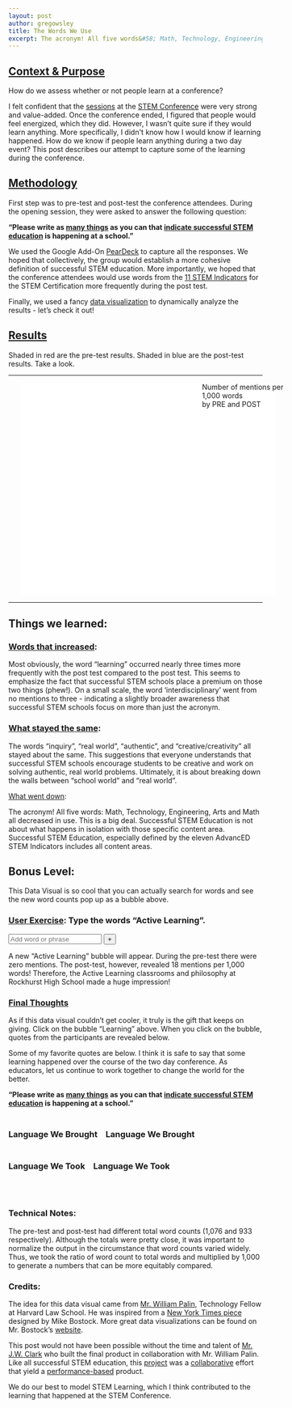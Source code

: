 ```yaml
---
layout: post
author: gregowsley
title: The Words We Use
excerpt: The acronym! All five words&#58; Math, Technology, Engineering, Arts and Math all decreased in use. This is a big deal. Successful STEM Education is not about what happens in isolation with those specific content area. Successful STEM Education, especially defined by the eleven AdvancED STEM Indicators includes all content areas.
---
```

## <u>Context & Purpose</u>

How do we assess whether or not people learn at a conference?

I felt confident that the [sessions](https://drive.google.com/open?id=1kuaM6CvER5Fb2pf9pRnlObPES1BDZERU) at the [STEM Conference](http://steam.rockhursths.edu/2018/03/15/AdvancED-STEM-Conference.html) were very strong and value-added. Once the conference ended, I figured that people would feel energized, which they did. However, I wasn’t quite sure if they would learn anything. More specifically, I didn't know how I would know if learning happened. How do we know if people learn anything during a two day event? This post describes our attempt to capture some of the learning during the conference.

## <u>Methodology</u>

First step was to pre-test and post-test the conference attendees. During the opening session, they were asked to answer the following question:

**“Please write as <u>many things</u> as you can that <u>indicate successful STEM education</u> is happening at a school.”**

We used the Google Add-On [PearDeck](https://www.peardeck.com/) to capture all the responses. We hoped that collectively, the group would establish a more cohesive definition of successful STEM education. More importantly, we hoped that the conference attendees would use words from the [11 STEM Indicators](http://steam.rockhursths.edu/stem-certification/) for the STEM Certification more frequently during the post test.

Finally, we used a fancy [data visualization](https://jameswclark.github.io/Two-Party-Visualizer/) to dynamically analyze the results - let’s check it out!

## <u>Results</u>

Shaded in red are the pre-test results. Shaded in blue are the post-test results. Take a look.

<!-- BUBBLES -->
<hr>
<div id="g-chart" width="100%;" style="margin-left: 0%; postion:block;">
    <div class="g-legend" style="position:absolute; width:100%;">
        <div style="position:absolute; width:200px; left:40%" class="g-overview">
            Number of mentions per 1,000 words
            <br>by
            <span class="g-swatch g-democrat"></span>PRE and
            <span class="g-swatch g-republican"></span>POST
        </div>
    </div>
    <div style="margin-left: 0%" class="g-labels"></div>
    <svg style="background: white; margin-left: 5%;" class="g-nodes" width="100%" height="420"></svg>
</div>
<hr>

## Things we learned:

### <u>Words that increased</u>:

Most obviously, the word “learning” occurred nearly three times more frequently with the post test compared to the post test.  This seems to emphasize the fact that successful STEM schools place a premium on those two things (phew!). On a small scale, the word ‘interdisciplinary’ went from no mentions to three - indicating a slightly broader awareness that successful STEM schools focus on more than just the acronym.

### <u>What stayed the same</u>:

The words “inquiry”, “real world”, “authentic”, and “creative/creativity” all stayed about the same. This suggestions that everyone understands that successful STEM schools encourage students to be creative and work on solving authentic, real world problems. Ultimately, it is about breaking down the walls between “school world” and “real world”. 

<u>What went down</u>:

The acronym! All five words: Math, Technology, Engineering, Arts and Math all decreased in use. This is a big deal. Successful STEM Education is not about what happens in isolation with those specific content area. Successful STEM Education, especially defined by the eleven AdvancED STEM Indicators includes all content areas.

## **Bonus Level:**

This Data Visual is so cool that you can actually search for words and see the new word counts pop up as a bubble above. 

### <u>User Exercise</u>: Type the words “Active Learning”. 

<!-- SEARCH BAR -->
<form id="g-form">
    <input style="height:20px;" type="text" name="search" placeholder="Add word or phrase" tabindex="1">
    <button>+</button>
</form>

A new “Active Learning” bubble will appear. During the pre-test there were zero mentions. The post-test, however, revealed 18 mentions per 1,000 words! Therefore, the Active Learning classrooms and philosophy at Rockhurst High School made a huge impression!

### <u>Final Thoughts</u>

As if this data visual couldn’t get cooler, it truly is the gift that keeps on giving. Click on the bubble “Learning” above. When you click on the bubble, quotes from the participants are revealed below. 

Some of my favorite quotes are below. I think it is safe to say that some learning happened over the course of the two day conference. As educators, let us continue to work together to change the world for the better.

**“Please write as <u>many things</u> as you can that <u>indicate successful STEM education</u> is happening at a school.”**

<!-- COMMENTS -->
<div class="g-body row">
    <div class="g-mentions g-democrat col-md-6">
        <h3 class="g-head g-hasnt-topic">
            <span class="g-isnt-topic"><br>Language We Brought</span>
            <span class="g-is-topic">
                <span style="padding-left: 0.76em;">Language We Brought</span>
            </span>
        </h3>
        <div class="g-divider"></div>
    </div>
    <div class="g-mentions g-republican col-md-6">
        <h3 class="g-head g-hasnt-topic">
            <span class="g-isnt-topic"><br>Language We Took</span>
            <span class="g-is-topic">
                <span style="padding-left: 0.76em;">Language We Took</span>
            </span>
        </h3>
        <div class="g-divider"></div>
    </div>
    <br clear="all">
    <br>
</div>

### Technical Notes:

The pre-test and post-test had different total word counts (1,076 and 933 respectively). Although the totals were pretty close, it was important to normalize the output in the circumstance that word counts varied widely. Thus, we took  the ratio of word count to total words and multiplied by 1,000 to generate a numbers that can be more equitably compared.

### Credits:

The idea for this data visual came from [Mr. William Palin](http://www.developingjustice.org/), Technology Fellow at Harvard Law School. He was inspired from a [New York Times piece](https://archive.nytimes.com/www.nytimes.com/interactive/2012/09/06/us/politics/convention-word-counts.html) designed by Mike Bostock. More great data visualizations can be found on Mr. Bostock’s [website](https://bost.ocks.org/mike/). 

This post would not have been possible without the time and talent of [Mr. J.W. Clark](http://steam.rockhursths.edu/team/jwclark/) who built the final product in collaboration with Mr. William Palin. Like all successful STEM education, this <u>project</u> was a <u>collaborative</u> effort that yield a <u>performance-based</u> product. 

We do our best to model STEM Learning, which I think contributed to the learning that happened at the STEM Conference.


<script src="https://cdnjs.cloudflare.com/ajax/libs/jquery/3.1.0/jquery.min.js"></script>
<script src="https://cdnjs.cloudflare.com/ajax/libs/materialize/0.100.2/js/materialize.min.js"></script>
<script src="https://cdn.rawgit.com/JamesWClark/Two-Party-Visualizer/gh-pages/d3.v2.min.js"></script>
<script src="https://cdn.rawgit.com/JamesWClark/Two-Party-Visualizer/gh-pages/topics.js"></script>
<script src="/js/two-party-visualize.js"></script>
<script src="https://cdn.rawgit.com/JamesWClark/Two-Party-Visualizer/gh-pages/index.js"></script>
